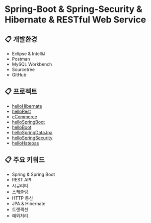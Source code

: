 # Spring-Boot & Spring-Security & Hibernate & RESTful Web Service

## :clipboard: 개발환경
* Eclipse & IntelliJ
* Postman
* MySQL Workbench
* Sourcetree
* GitHub

## :clipboard: 프로젝트  
* <a href="https://github.com/jaero0725/SpringBootStudy/wiki/01)-helloHibernate">helloHibernate</a> 
* <a href="https://github.com/jaero0725/SpringBootStudy/wiki/02)-helloRest">helloRest</a>
* <a href="https://github.com/jaero0725/SpringBootStudy/wiki/03)-eCommerce">eCommerce</a>
* <a href="https://github.com/jaero0725/SpringBootStudy/wiki/04)-helloSpringboot">helloSpringBoot</a>
* <a href="https://github.com/jaero0725/SpringBootStudy/wiki/05)-helloBoot">helloBoot</a> 
* <a href="https://github.com/jaero0725/SpringBootStudy/wiki/06)-helloSpringDataJpa">helloSpringDataJpa</a>  
* <a href="https://github.com/jaero0725/SpringBootStudy/wiki/07)-helloSpringSecurity">helloSpringSecurity</a>   
* <a href="https://github.com/jaero0725/SpringBootStudy/wiki/08)-helloHateoas">helloHateoas</a>    

## :clipboard: 주요 키워드
* Spring & Spring Boot 
* REST API
* 시큐리티
* 스케줄링
* HTTP 통신
* JPA & Hibernate
* 트랜잭션
* 예외처리
